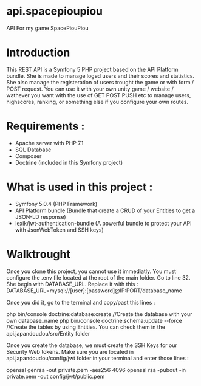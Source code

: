 # api.spacepioupiou
API For my game SpacePiouPiou

# Introduction

This REST API is a Symfony 5 PHP project based on the API Platform bundle. She is made to manage loged users and their scores and statistics.
She also manage the registeration of users trought the game or with form / POST request.
You can use it with your own unity game / website / wathever you want with the use of GET POST PUSH etc to manage users, highscores, ranking, or something else if you configure your own routes.

# Requirements :

* Apache server with PHP 7.1
* SQL Database
* Composer
* Doctrine (included in this Symfony project)

# What is used in this project :

* Symfony 5.0.4 (PHP Framework)
* API Platform bundle (Bundle that create a CRUD of your Entities to get a JSON-LD response)
* lexik/jwt-authentication-bundle (A powerful bundle to protect your API with JsonWebToken and SSH keys)

# Walktrought

Once you clone this project, you cannot use it immediatly. You must configure the .env file located at the root of the main folder.
Go to line 32. She begin with DATABASE_URL. Replace it with this : 
DATABASE_URL=mysql://[user]:[password]@IP:PORT/database_name

Once you did it, go to the terminal and copy/past this lines :

php bin/console doctrine:database:create 
//Create the database with your own database_name
php bin/console doctrine:schema:update --force 
//Create the tables by using Entities. You can check them in the api.japandoudou/src/Entity folder

Once you create the database, we must create the SSH Keys for our Security Web tokens.
Make sure you are located in api.japandoudou/config/jwt folder in your terminal and enter those lines :

openssl genrsa -out private.pem -aes256 4096
openssl rsa -pubout -in private.pem -out config/jwt/public.pem

